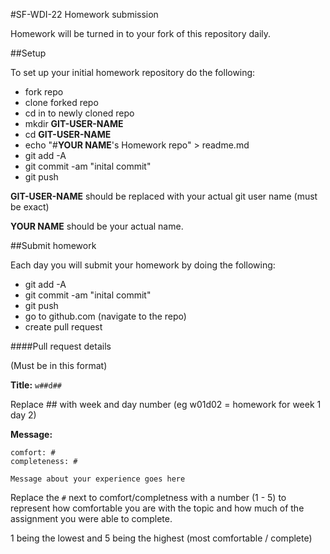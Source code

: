 #SF-WDI-22 Homework submission

Homework will be turned in to your fork of this repository daily.

##Setup

To set up your initial homework repository do the following:

* fork repo
* clone forked repo
* cd in to newly cloned repo
* mkdir **GIT-USER-NAME**
* cd **GIT-USER-NAME**
* echo "#**YOUR NAME**'s Homework repo" > readme.md
* git add -A
* git commit -am "inital commit"
* git push

**GIT-USER-NAME** should be replaced with your actual git user name (must be exact)

**YOUR NAME** should be your actual name.



##Submit homework

Each day you will submit your homework by doing the following:

* git add -A
* git commit -am "inital commit"
* git push
* go to github.com (navigate to the repo)
* create pull request

####Pull request details

(Must be in this format)

**Title:** `w##d##`

Replace ## with week and day number (eg w01d02  = homework for week 1 day 2)

**Message:**

```
comfort: #
completeness: #

Message about your experience goes here
```

Replace the `#` next to comfort/completness with a number (1 - 5) to represent how comfortable you are with the topic and how much of the assignment you were able to complete.

1 being the lowest and 5 being the highest (most comfortable / complete)